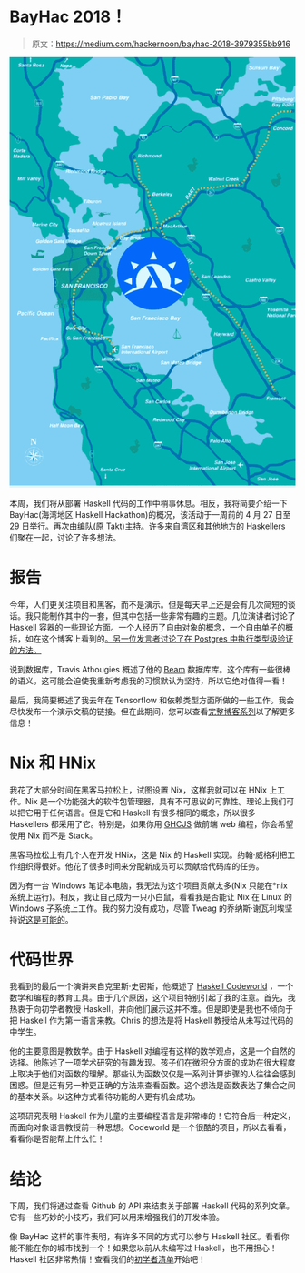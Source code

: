 # BayHac 2018！

> 原文：<https://medium.com/hackernoon/bayhac-2018-3979355bb916>

![](img/cdbe7fbbc4d96ee21f0acf3f70fb4b70.png)

本周，我们将从部署 Haskell 代码的工作中稍事休息。相反，我将简要介绍一下 BayHac(海湾地区 Haskell Hackathon)的概况，该活动于一周前的 4 月 27 日至 29 日举行。再次由[编队](http://formation.ai/)(原 Takt)主持。许多来自湾区和其他地方的 Haskellers 们聚在一起，讨论了许多想法。

# 报告

今年，人们更关注项目和黑客，而不是演示。但是每天早上还是会有几次简短的谈话。我只能制作其中的一套，但其中包括一些非常有趣的主题。几位演讲者讨论了 Haskell 容器的一些理论方面。一个人经历了自由对象的概念，一个自由单子的概括，如在这个博客上看到的[。另一位发言者讨论了在 Postgres 中执行类型级验证的方法。](https://mmhaskell.com/blog/2017/11/20/eff-to-the-rescue)

说到数据库，Travis Athougies 概述了他的 [Beam](https://hackage.haskell.org/package/beam) 数据库库。这个库有一些很棒的语义。这可能会迫使我重新考虑我的习惯默认为坚持，所以它绝对值得一看！

最后，我简要概述了我去年在 Tensorflow 和依赖类型方面所做的一些工作。我会尽快发布一个演示文稿的链接。但在此期间，您可以查看[完整博客系列](https://www.mmhaskell.com/haskell-ai)以了解更多信息！

# Nix 和 HNix

我花了大部分时间在黑客马拉松上，试图设置 Nix，这样我就可以在 HNix 上工作。Nix 是一个功能强大的软件包管理器，具有不可思议的可靠性。理论上我们可以把它用于任何语言。但是它和 Haskell 有很多相同的概念，所以很多 Haskellers 都采用了它。特别是，如果你用 [GHCJS](https://github.com/ghcjs/ghcjs) 做前端 web 编程，你会希望使用 Nix 而不是 Stack。

黑客马拉松上有几个人在开发 HNix，这是 Nix 的 Haskell 实现。约翰·威格利把工作组织得很好。他花了很多时间来分配新成员可以贡献给代码库的任务。

因为有一台 Windows 笔记本电脑，我无法为这个项目贡献太多(Nix 只能在*nix 系统上运行)。相反，我让自己成为一只小白鼠，看看我是否能让 Nix 在 Linux 的 Windows 子系统上工作。我的努力没有成功，尽管 Tweag 的乔纳斯·谢瓦利埃坚持说[这是可能的](https://www.tweag.io/posts/2017-11-10-nix-on-wsl.html)。

# 代码世界

我看到的最后一个演讲来自克里斯·史密斯，他概述了 [Haskell Codeworld](https://github.com/google/codeworld) ，一个数学和编程的教育工具。由于几个原因，这个项目特别引起了我的注意。首先，我热衷于向初学者教授 Haskell，并向他们展示这并不难。但是即使是我也不倾向于把 Haskell 作为第一语言来教。Chris 的想法是将 Haskell 教授给从未写过代码的中学生。

他的主要意图是教数学。由于 Haskell 对编程有这样的数学观点，这是一个自然的选择。他陈述了一项学术研究的有趣发现。孩子们在微积分方面的成功在很大程度上取决于他们对函数的理解。那些认为函数仅仅是一系列计算步骤的人往往会感到困惑。但是还有另一种更正确的方法来查看函数。这个想法是函数表达了集合之间的基本关系。以这种方式看待功能的人更有机会成功。

这项研究表明 Haskell 作为儿童的主要编程语言是非常棒的！它符合后一种定义，而面向对象语言教授前一种思想。Codeworld 是一个很酷的项目，所以去看看，看看你是否能帮上什么忙！

# 结论

下周，我们将通过查看 Github 的 API 来结束关于部署 Haskell 代码的系列文章。它有一些巧妙的小技巧，我们可以用来增强我们的开发体验。

像 BayHac 这样的事件表明，有许多不同的方式可以参与 Haskell 社区。看看你能不能在你的城市找到一个！如果您以前从未编写过 Haskell，也不用担心！Haskell 社区非常热情！查看我们的[初学者清单](https://www.mmhaskell.com/beginners-checklist)开始吧！